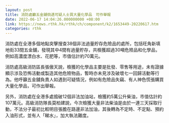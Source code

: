 ```yaml
---
layout: post
title: 消防處籲五金舖倘遇可疑人士買大量化學品　可作舉報
date: 2022-06-17 14:04:26.000000000 +08:00
link: https://news.rthk.hk/rthk/ch/component/k2/1653449-20220617.htm
categories: rthk
---
```


消防處在全港多個地點突擊搜查38個非法過量貯存危險品的處所，包括旺角新填地街33間五金舖，發現其中4間有過量貯存，共檢獲超過30噸危險品和化學品，例如高濃度漂白水、花肥等，市值估計約70萬元。

消防處高級消防區長張傲天說，檢獲的化學品主要是批發、零售等用途，未有證據顯示涉及恐怖活動或製造其他危險物品，暫時亦未見涉及破壞七一回歸活動等行為。他呼籲五金舖負責人如遇到可疑情況，例如有危險品失竊、有人神色慌張購買大量化學品，可作出舉報。

另外，消防處在全港多處搗破12個非法加油站，檢獲約5萬公升柴油，市值估計約107萬元。高級消防隊長莫柏建說，今次檢獲大量非法柴油是由於一連三天採取行動，不法分子最初比較明目張膽在路邊非法加油，其後轉為不定時、不定點、預約入油形式，並有人「睇水」，加大執法難度。
